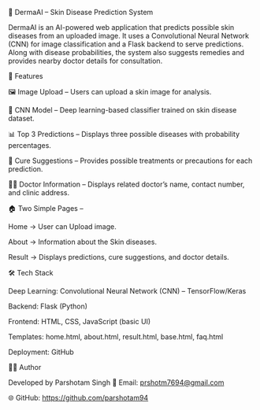 🌿 DermaAI – Skin Disease Prediction System

DermaAI is an AI-powered web application that predicts possible skin diseases from an uploaded image. It uses a Convolutional Neural Network (CNN) for image classification and a Flask backend to serve predictions. Along with disease probabilities, the system also suggests remedies and provides nearby doctor details for consultation.

🚀 Features

🖼️ Image Upload – Users can upload a skin image for analysis.

🤖 CNN Model – Deep learning-based classifier trained on skin disease dataset.

📊 Top 3 Predictions – Displays three possible diseases with probability percentages.

💊 Cure Suggestions – Provides possible treatments or precautions for each prediction.

👨‍⚕️ Doctor Information – Displays related doctor’s name, contact number, and clinic address.

🏠 Two Simple Pages –

Home → User can Upload image.

About → Information about the Skin diseases.

Result → Displays predictions, cure suggestions, and doctor details.

🛠️ Tech Stack

Deep Learning: Convolutional Neural Network (CNN) – TensorFlow/Keras

Backend: Flask (Python)

Frontend: HTML, CSS, JavaScript (basic UI)

Templates: home.html, about.html, result.html, base.html, faq.html

Deployment: GitHub

👨‍💻 Author

Developed by Parshotam Singh
📧 Email: prshotm7694@gmail.com

🌐 GitHub: https://github.com/parshotam94
